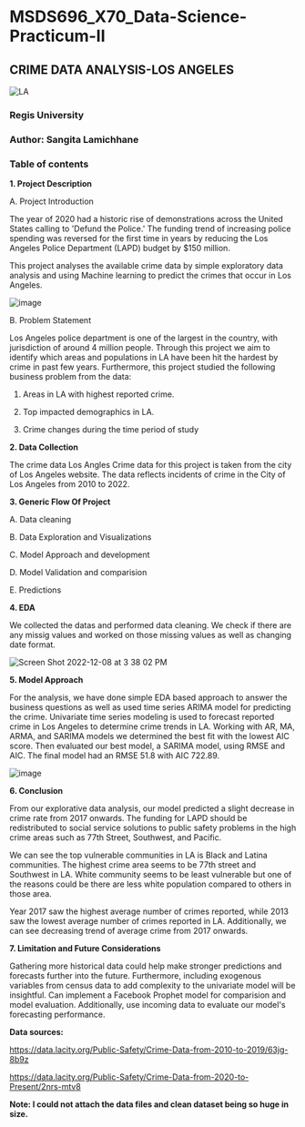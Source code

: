 # MSDS696_X70_Data-Science-Practicum-II

## CRIME DATA ANALYSIS-LOS ANGELES

![LA](https://user-images.githubusercontent.com/109038700/206540424-f08b1f3d-c7d2-4ad4-b768-d1594af751e6.jpeg)

### Regis University

### Author: Sangita Lamichhane

### Table of contents 

**1. Project Description**

  A. Project Introduction
  
The year of 2020 had a historic rise of demonstrations across the United States calling to 'Defund the Police.' The funding trend of increasing police spending was reversed for the first time in years by reducing the Los Angeles Police Department (LAPD) budget by $150 million.

This project analyses the available crime data by simple exploratory data analysis and using Machine learning to predict the crimes that occur in Los Angeles.

![image](https://user-images.githubusercontent.com/109038700/207454701-94631eb5-d9fb-4500-b997-9f93ff112970.png)


  B. Problem Statement
  
Los Angeles police department is one of the largest in the country, with jurisdiction of around 4 million people. Through this project we aim to identify which areas and populations in LA have been hit the hardest by crime in past few years. Furthermore, this project studied the following business problem from the data:

1. Areas in LA with highest reported crime.

2. Top impacted demographics in LA.

3. Crime changes during the time period of study


**2. Data Collection**

The crime data  Los Angles Crime data  for this project is taken from the city of Los Angeles website.
The data reflects incidents of crime in the City of Los Angeles from 2010 to 2022.


**3. Generic Flow Of Project**

A. Data cleaning 

B. Data Exploration and Visualizations

C. Model Approach and development

D. Model Validation and comparision

E. Predictions

**4. EDA**

We collected the datas and performed data cleaning. We check if there are any missig values and worked on those missing values as well as changing date format.    

![Screen Shot 2022-12-08 at 3 38 02 PM](https://user-images.githubusercontent.com/109038700/206582058-31e0156c-f6a2-4a92-990b-0ab4739ead5d.png)



**5. Model Approach**

For the analysis, we have done simple EDA based approach to answer the business questions as well as used time series ARIMA model for predicting the crime. Univariate time series modeling is used to forecast reported crime in Los Angeles to determine crime trends in LA. Working with AR, MA, ARMA, and SARIMA models we determined the best fit with the lowest AIC score. Then evaluated our best model, a SARIMA model, using RMSE and AIC. The final model had an RMSE 51.8 with AIC 722.89.

![image](https://user-images.githubusercontent.com/109038700/207454310-6a024517-efd8-4ec5-9a7f-8804195ac197.png)


**6. Conclusion**

From our explorative data analysis, our model predicted a slight decrease in crime rate from 2017 onwards. The funding for LAPD should be redistributed to social service solutions to public safety problems in the high crime areas such as 77th Street, Southwest, and Pacific. 
 
We can see the top vulnerable communities in LA is Black and Latina communities. The highest crime area seems to be 77th street and Southwest in LA. White community seems to be least vulnerable but one of the reasons could be there are less white population compared to others in those area.
 
Year 2017 saw the highest average number of crimes reported, while 2013 saw the lowest average number of crimes reported in LA. Additionally, we can see decreasing trend of average crime from 2017 onwards.

 
**7. Limitation and Future Considerations**

Gathering more historical data could help make stronger predictions and forecasts further into the future.
Furthermore, including exogenous variables from census data to add complexity to the univariate model will be insightful. Can implement a Facebook Prophet model for comparision and model evaluation.
Additionally, use incoming data to evaluate our model's forecasting performance.

**Data sources:**

https://data.lacity.org/Public-Safety/Crime-Data-from-2010-to-2019/63jg-8b9z 

https://data.lacity.org/Public-Safety/Crime-Data-from-2020-to-Present/2nrs-mtv8

**Note: I could not attach the data files and clean dataset being so huge in size.**
